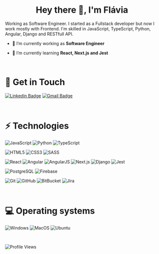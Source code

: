 <h1 align="center">Hey there 👋, I'm Flávia</h1>

Working as Software Engineer. I started as a Fullstack developer but now I work mostly with Frontend. I'm skilled in JavaScript, TypeScript, Python, Angular, Django and RESTfull API.

- 🔭 I’m currently working as **Software Engineer**

- 🌱 I’m currently learning **React, Next.js and Jest**

<br>

# 📩 Get in Touch


[![Linkedin Badge](https://img.shields.io/badge/-flaviaccruzr-blue?style=flat-square&logo=Linkedin&logoColor=white&link=https://linkedin.com/in/flaviaccruzr)](https://linkedin.com/in/flaviaccruzr)
[![Gmail Badge](https://img.shields.io/badge/-flaviaccruzr@gmail.com-c14438?style=flat-square&logo=Gmail&logoColor=white&link=mailto:flaviaccruzr@gmail.com)](mailto:flaviaccruzr@gmail.com)

<br>

# ⚡ Technologies

![JavaScript](https://img.shields.io/badge/-JavaScript-black?style=flat-square&logo=javascript)
![Python](https://img.shields.io/badge/-Python-black?style=flat-square&logo=Python)
![TypeScript](https://img.shields.io/badge/-TypeScript-black?style=flat-square&logo=typescript)

![HTML5](https://img.shields.io/badge/-HTML5-E34F26?style=flat-square&logo=html5&logoColor=white)
![CSS3](https://img.shields.io/badge/-CSS3-1572B6?style=flat-square&logo=css3)
![SASS](https://img.shields.io/badge/-SASS-ffffff?style=flat-square&logo=SASS)

![React](https://img.shields.io/badge/-React-20232A?style=flat-square&logo=react)
![Angular](https://img.shields.io/badge/-Angular-DD0031?style=flat-square&logo=angular)
![AngularJS](https://img.shields.io/badge/-AngularJS-E23237?style=flat-square&logo=AngularJS)
![Next.js](https://img.shields.io/badge/-Next.js-000000?style=flat-square&logo=Next.js)
![Django](https://img.shields.io/badge/-Django-092E20?style=flat-square&logo=django)
![Jest](https://img.shields.io/badge/-Jest-C21325?style=flat-square&logo=Jest)

![PostgreSQL](https://img.shields.io/badge/-PostgreSQL-316192?style=flat-square&logo=postgresql) ![Firebase](https://img.shields.io/badge/-Firebase-336791?style=flat-square&logo=Firebase)

![Git](https://img.shields.io/badge/-Git-black?style=flat-square&logo=git)
![GitHub](https://img.shields.io/badge/-GitHub-181717?style=flat-square&logo=github)
![BitBucket](https://img.shields.io/badge/-BitBucket-darkblue?style=flat-square&logo=bitbucket)
![Jira](https://img.shields.io/badge/-Jira-darkblue?style=flat-square&logo=Jira)

<br/>

# 💻 Operating systems

![Windows](https://img.shields.io/badge/-Windows-0078D6?style=flat-square&logo=Windows)
![MacOS](https://img.shields.io/badge/-MacOS-000000?style=flat-square&logo=MacOS)
![Ubuntu](https://img.shields.io/badge/-Ubuntu-ffffff?style=flat-square&logo=Ubuntu)

<br>

![Profile Views](https://komarev.com/ghpvc/?username=flav1s&label=Profile%20views&color=0e75b6&style=flat)
